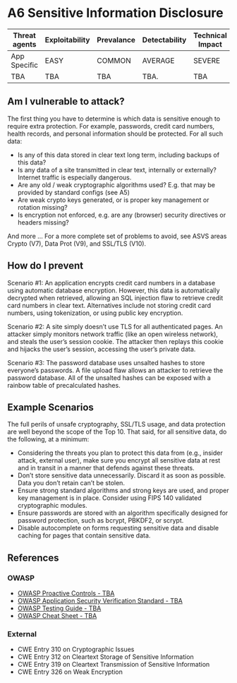 # A6 Sensitive Information Disclosure

| Threat agents | Exploitability | Prevalance | Detectability | Technical Impact | Business Impacts |
| --- | --- | --- | --- | --- | --- |
| App Specific |  EASY | COMMON | AVERAGE | SEVERE | App Specific | 
| TBA | TBA | TBA | TBA. | TBA |

## Am I vulnerable to attack?
The first thing you have to determine is which data is sensitive enough to require extra protection. For example, passwords, credit card numbers, health records, and personal information should be protected. For all such data:
* Is any of this data stored in clear text long term, including backups of this data?
* Is any data of a site transmitted in clear text, internally or externally? Internet traffic is especially dangerous.
* Are any old / weak cryptographic algorithms used? E.g. that may be provided by standard configs (see A5)
* Are weak crypto keys generated, or is proper key management or rotation missing?
* Is encryption not enforced, e.g. are any (browser) security directives or headers missing?

And more … For a more complete set of problems to avoid, see ASVS areas Crypto (V7), Data Prot (V9), and SSL/TLS (V10).

## How do I prevent

Scenario #1: An application encrypts credit card numbers in a database using automatic database encryption. However, this data is automatically decrypted when retrieved, allowing an SQL injection flaw to retrieve credit card numbers in clear text. Alternatives include not storing credit card numbers, using tokenization, or using public key encryption.

Scenario #2: A site simply doesn’t use TLS for all authenticated pages. An attacker simply monitors network traffic (like an open wireless network), and steals the user’s session cookie. The attacker then replays this cookie and hijacks the user’s session, accessing the user’s private data.

Scenario #3: The password database uses unsalted hashes to store everyone’s passwords. A file upload flaw allows an attacker to retrieve the password database. All of the unsalted hashes can be exposed with a rainbow table of precalculated hashes.

## Example Scenarios

The full perils of unsafe cryptography, SSL/TLS usage, and data protection are well beyond the scope of the Top 10. That said, for all sensitive data, do the following, at a minimum:

* Considering the threats you plan to protect this data from (e.g., insider attack, external user), make sure you encrypt all sensitive data at rest and in transit in a manner that defends against these threats.
* Don’t store sensitive data unnecessarily. Discard it as soon as possible. Data you don’t retain can’t be stolen.
* Ensure strong standard algorithms and strong keys are used, and proper key management is in place. Consider using FIPS 140 validated cryptographic modules.
* Ensure passwords are stored with an algorithm specifically designed for password protection, such as bcrypt, PBKDF2, or scrypt.
* Disable autocomplete on forms requesting sensitive data and disable caching for pages that contain sensitive data.

## References

### OWASP

* [OWASP Proactive Controls - TBA]()
* [OWASP Application Security Verification Standard - TBA]()
* [OWASP Testing Guide - TBA]()
* [OWASP Cheat Sheet - TBA]()

### External

* CWE Entry 310 on Cryptographic Issues
* CWE Entry 312 on Cleartext Storage of Sensitive Information
* CWE Entry 319 on Cleartext Transmission of Sensitive Information
* CWE Entry 326 on Weak Encryption
